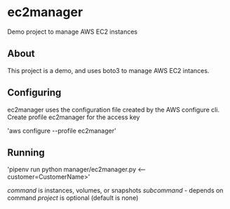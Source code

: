 # ec2manager

Demo project to manage AWS EC2 instances

## About

This project is a demo, and uses boto3 to manage AWS EC2 intances.

## Configuring

ec2manager uses the configuration file created by the AWS configure cli.
Create profile ec2manager for the access key

'aws configure --profile ec2manager'

## Running

'pipenv run python manager/ec2manager.py <command> <subcommand> <--customer=CustomerName>'

*command* is instances, volumes, or snapshots
*subcommand* - depends on command
*project* is optional (default is none)


